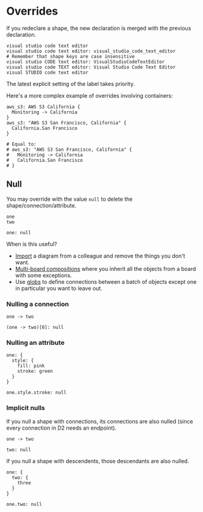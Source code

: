 # Overrides

If you redeclare a shape, the new declaration is merged with the previous declaration.

```d2
visual studio code text editor
visual studio code text editor: visual_studio_code_text_editor
# Remember that shape keys are case insensitive
visual studio CODE text editor: VisualStudioCodeTextEditor
visual studio code TEXT editor: Visual Studio Code Text Editor
visual STUDIO code text editor
```

<div className="embedSVG" dangerouslySetInnerHTML={{__html: require('@site/static/img/generated/overrides-1.svg2')}}></div>

The latest explicit setting of the label takes priority.

Here's a more complex example of overrides involving containers:

```d2
aws_s3: AWS S3 California {
  Monitoring -> California
}
aws_s3: "AWS S3 San Francisco, California" {
  California.San Francisco
}

# Equal to:
# aws_s3: "AWS S3 San Francisco, California" {
#   Monitoring -> California
#   California.San Francisco
# }
```

<div className="embedSVG" dangerouslySetInnerHTML={{__html: require('@site/static/img/generated/overrides-2.svg2')}}></div>

## Null

You may override with the value `null` to delete the shape/connection/attribute.

```d2
one
two

one: null
```

<div style={{width: 200}} className="embedSVG" dangerouslySetInnerHTML={{__html: require('@site/static/img/generated/null-basic.svg2')}}></div>

When is this useful?
- [Import](/tour/imports) a diagram from a colleague and remove the things you don't want.
- [Multi-board compositions](/tour/composition) where you inherit all the objects from a
  board with some exceptions.
- Use [globs](/tour/globs) to define connections between a batch of objects except one in
  particular you want to leave out.

### Nulling a connection

```d2
one -> two

(one -> two)[0]: null
```

<div style={{width: 200}} className="embedSVG" dangerouslySetInnerHTML={{__html: require('@site/static/img/generated/null-connection.svg2')}}></div>

### Nulling an attribute

```d2
one: {
  style: {
    fill: pink
    stroke: green
  }
}

one.style.stroke: null
```

<div style={{width: 200}} className="embedSVG" dangerouslySetInnerHTML={{__html: require('@site/static/img/generated/null-attribute.svg2')}}></div>


### Implicit nulls

If you null a shape with connections, its connections are also nulled (since every
connection in D2 needs an endpoint).

```d2
one -> two

two: null
```

<div style={{width: 200}} className="embedSVG" dangerouslySetInnerHTML={{__html: require('@site/static/img/generated/null-implicit-connection.svg2')}}></div>

If you null a shape with descendents, those descendants are also nulled.

```d2
one: {
  two: {
    three
  }
}

one.two: null
```

<div style={{width: 200}} className="embedSVG" dangerouslySetInnerHTML={{__html: require('@site/static/img/generated/null-implicit-descendant.svg2')}}></div>
